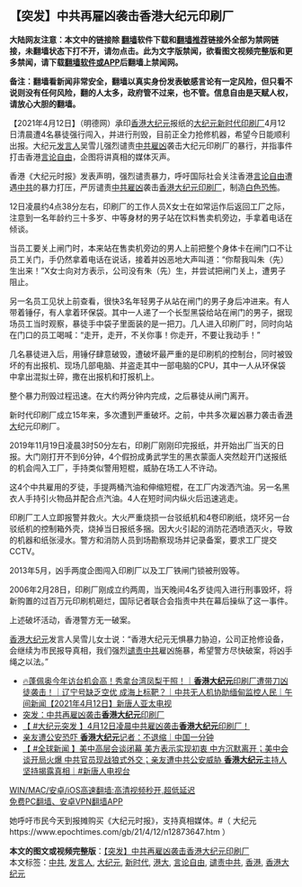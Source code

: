  <h2>【突发】中共再雇凶袭击香港大纪元印刷厂</h2> <p class="notice"><b>大陆网友注意：本文中的链接除 <a href="https://github.com/bannedbook/fanqiang" >翻墙</a>软件下载和<a href="https://github.com/killgcd/justmysocks/blob/master/README.md">翻墙推荐</a>链接外全部为禁网链接，未翻墙状态下打不开，请勿点击。此为文字版禁闻，欲看图文视频完整版和更多禁闻，请下载<a href="https://github.com/bannedbook/fanqiang">翻墙软件或APP</a>后翻墙上禁闻网。</p><p>备注：翻墙看新闻非常安全，翻墙以真实身份发表敏感言论有一定风险，但只看不说则没有任何风险，翻的人太多，政府管不过来，也不管。信息自由是天赋人权，请放心大胆的翻墙。</b></p>  <div class="entry"> <p>              <a href="https://i1.wp.com/upload-images-bucket-v64rleca837do.s3.eu-west-1.amazonaws.com/wp-content/uploads/2021/04/12073538/Screen-Shot-2021-04-12-at-5.36.20-pm.png?fit=556%2C395&#038;ssl=1" data-caption=""></a>                            </p> <p>【2021年4月12日】（明德网）承印<a href="https://www.bannedbook.org/bnews/tag/%e9%a6%99%e6%b8%af/" class="st_tag internal_tag" rel="tag" title="标签 香港 下的日志">香港</a><span class='wp_keywordlink_affiliate'><a href="http://www.epochtimes.com/" title="大纪元" target="_blank">大纪元</a></span>报纸的<a href="https://www.bannedbook.org/bnews/tag/%e5%a4%a7%e7%ba%aa%e5%85%83/" class="st_tag internal_tag" rel="tag" title="标签 大纪元 下的日志">大纪元</a><a href="https://www.bannedbook.org/bnews/tag/%E6%96%B0%E6%97%B6%E4%BB%A3/" class="st_tag internal_tag" rel="tag" title="标签 新时代 下的日志">新时代</a><a href="https://www.epochtimes.com/gb/tag/%E5%8D%B0%E5%88%B7%E5%8E%82.html">印刷厂</a>4月12日清晨遭4名暴徒强行闯入，并进行刑毁，目前正全力抢修机器，希望今日能顺利出报。大纪元<a href="https://www.bannedbook.org/bnews/tag/%E5%8F%91%E8%A8%80%E4%BA%BA/" class="st_tag internal_tag" rel="tag" title="标签 发言人 下的日志">发言人</a>吴雪儿强烈谴责<a href="https://www.epochtimes.com/gb/tag/%E4%B8%AD%E5%85%B1%E9%9B%87%E5%87%B6.html">中共雇凶</a>袭击大纪元印刷厂的暴行，并指事件打击香港<a href="https://www.epochtimes.com/gb/tag/%E8%A8%80%E8%AE%BA%E8%87%AA%E7%94%B1.html">言论自由</a>，企图将讲真相的媒体灭声。</p> <p>香港《大纪元时报》发表声明，强烈谴责暴力，呼吁国际社会关注香港<a href="https://www.epochtimes.com/gb/tag/%E8%A8%80%E8%AE%BA%E8%87%AA%E7%94%B1.html">言论自由</a>遭遇<a href="https://www.bannedbook.org/bnews/tag/%e4%b8%ad%e5%85%b1/" class="st_tag internal_tag" rel="tag" title="标签 中共 下的日志">中共</a>的暴力打压，严厉谴责<a href="https://www.epochtimes.com/gb/tag/%E4%B8%AD%E5%85%B1%E9%9B%87%E5%87%B6.html">中共雇凶</a>袭击<a href="https://www.epochtimes.com/gb/tag/%E9%A6%99%E6%B8%AF%E5%A4%A7%E7%BA%AA%E5%85%83.html">香港大纪元</a><a href="https://www.epochtimes.com/gb/tag/%E5%8D%B0%E5%88%B7%E5%8E%82.html">印刷厂</a>，制造<a href="https://www.epochtimes.com/gb/tag/%E7%99%BD%E8%89%B2%E6%81%90%E6%80%96.html">白色恐怖</a>。</p> <p>12日凌晨约4点38分左右，印刷厂的工作人员X女士在如常运作后返回工厂之际，注意到一名年龄约三十多岁、中等身材的男子站在饮料售卖机旁边，手拿着电话在倾谈。</p> <p>当员工要关上闸门时，本来站在售卖机旁边的男人上前把整个身体卡在闸门口不让员工关门，手仍然拿着电话在说话，接着并凶恶地大声叫道：“你帮我叫朱（先）生出来！”X女士向对方表示，公司没有朱（先）生，并尝试把闸门关上，遭男子阻止。</p> <p>另一名员工见状上前查看，很快3名年轻男子从站在闸门的男子身后冲进来。有人带着锤仔，有人拿着环保袋。其中一人递了一个长型黑袋给站在闸门的男子，据现场员工当时观察，暴徒手中袋子里面装的是一把刀。几人进入印刷厂时，同时向站在门口的员工喝喊：“走开，走开，不关你事！你走开，不要让我动手！”</p>  <p>几名暴徒进入后，用锤仔肆意破毁，遭破坏最严重的是印刷机的控制台，同时被毁坏的有出报机、现场几部电脑、并盗走其中一部电脑的CPU，其中一人从环保袋中拿出混拟土碎，撒在出报机和打报机上。</p> <p>整个暴力刑毁过程迅速。在大约两分钟内完成，之后暴徒从闸门离开。</p> <p></p> <p></p> <p></p> <p></p>  <p></p> <p></p> <p>新时代印刷厂成立15年来，多次遭到严重破坏。之前，中共多次雇凶暴力袭击香<a href="https://www.bannedbook.org/bnews/tag/%E6%B8%AF%E5%A4%A7/" class="st_tag internal_tag" rel="tag" title="标签 港大 下的日志">港大</a>纪元印刷厂。</p> <p>2019年11月19日凌晨3时50分左右，印刷厂刚刚印完报纸，并开始出厂当天的日报。大门刚打开不到6分钟，4个假扮成勇武学生的黑衣蒙面人突然趁开门送报纸的机会闯入工厂，手持类似警用短棍，威胁在场工人不许动。</p> <p>这4个中共雇用的歹徒，手提两桶汽油和伸缩短棍，在工厂内泼洒汽油。另一名黑衣人手持引火物品并配合点汽油。4人在短时间内纵火后迅速逃走。</p> <p>印刷厂工人立即报警并救火。大火严重烧损一台驳纸机和4卷印刷纸，烧坏另一台驳纸机的控制箱外壳，烧掉当日报纸多捆。因大火引起的消防花洒喷洒灭火，导致的机器和纸张浸水。警方和消防人员到场勘察现场并记录备案，要求工厂提交CCTV。</p>  <p>2013年5月，凶手两度企图闯入印刷厂以及工厂铁闸门锁被刑毁等。</p> <p>2006年2月28日，印刷厂刚成立约两周，当天晚间4名歹徒闯入进行刑事毁坏，将新购置的过百万元印刷机砸烂，国际记者联合会指责中共在幕后操纵了这一事件。</p> <p>上述破坏活动，香港警方无一破案。</p> <p><a href="https://www.bannedbook.org/bnews/tag/%E9%A6%99%E6%B8%AF%E5%A4%A7%E7%BA%AA%E5%85%83/" class="st_tag internal_tag" rel="tag" title="标签 香港大纪元 下的日志">香港大纪元</a>发言人吴雪儿女士说：“香港大纪元无惧暴力胁迫，公司正抢修设备，会继续为市民报导真相，我们强烈<a href="https://www.bannedbook.org/bnews/tag/%E8%B0%B4%E8%B4%A3%E4%B8%AD%E5%85%B1/" class="st_tag internal_tag" rel="tag" title="标签 谴责中共 下的日志">谴责中共</a>雇凶施暴，希望警方尽快破案，将凶手绳之以法。”</p> <ul class='op-related-articles' title='相关阅读'> <li><a href='https://www.bannedbook.org/bnews/taiwannews/20210412/1524555.html' target='_blank'>🔥蓬佩奥今年访台机会高！秀拿台湾凤梨干照！｜<b>香港大纪元</b>印刷厂遭带刀凶徒袭击！｜辽宁号缺乏空优 成海上标靶？｜中共无人机协助缅甸监控人民｜午间新闻【2021年4月12日】新唐人亚太电视</a></li> <li><a href='https://www.bannedbook.org/bnews/cnnews/hknews/20210412/1524535.html' target='_blank'>突发：中共再雇凶袭击<b>香港大纪元</b>印刷厂</a></li> <li><a href='https://www.bannedbook.org/bnews/bannedvideo/20210412/1524431.html' target='_blank'>【 #大纪元突发 】4月12日凌晨中共雇凶袭击<b>香港大纪元</b>印刷厂！</a></li> <li><a href='https://www.bannedbook.org/bnews/taiwannews/20210320/1508790.html' target='_blank'>亲友遭公安恐吓 <b>香港大纪元</b>记者：不退缩｜中国一分钟</a></li> <li><a href='https://www.bannedbook.org/bnews/bannedvideo/20210320/1508779.html' target='_blank'>【 #全球新闻 】美中高层会谈闭幕 美方表示实现初衷 中方沉默离开；美中会谈开局火爆 中共官员现战狼式外交；亲友遭中共公安威胁 <b>香港大纪元</b>主持人坚持揭露真相｜#新唐人电视台</a></li> </ul> <p class="texttj"> <a href="https://github.com/bannedbook/fanqiang/wiki/V2ray%E6%9C%BA%E5%9C%BA" target="_blank">WIN/MAC/安卓/iOS高速翻墙:高清视频秒开,超低延迟</a><br/> <a href="https://github.com/bannedbook/fanqiang/wiki/%E7%A6%81%E9%97%BB%E7%BD%91%E5%AE%89%E5%8D%93%E7%BF%BB%E5%A2%99%E6%96%B0%E9%97%BBAPP" target="_blank">免费PC翻墙、安卓VPN翻墙APP</a></p><p>她呼吁市民今天到报摊购买《大纪元时报》，支持真相媒体。#（ 大纪元https://www.epochtimes.com/gb/21/4/12/n12873647.htm ）</p> <a name='sharetosocial'></a>       <div><b>本文的图文或视频完整版</b>：<a href='https://www.bannedbook.org/bnews/comments/20210412/1524601.html'>【突发】中共再雇凶袭击香港大纪元印刷厂</a></div>  </div><!--END ENTRY--> <div class="postfooter"> <div>本文标签：<a href="https://www.bannedbook.org/bnews/tag/%e4%b8%ad%e5%85%b1/" rel="tag">中共</a>, <a href="https://www.bannedbook.org/bnews/tag/%E5%8F%91%E8%A8%80%E4%BA%BA/" rel="tag">发言人</a>, <a href="https://www.bannedbook.org/bnews/tag/%e5%a4%a7%e7%ba%aa%e5%85%83/" rel="tag">大纪元</a>, <a href="https://www.bannedbook.org/bnews/tag/%E6%96%B0%E6%97%B6%E4%BB%A3/" rel="tag">新时代</a>, <a href="https://www.bannedbook.org/bnews/tag/%E6%B8%AF%E5%A4%A7/" rel="tag">港大</a>, <a href="https://www.bannedbook.org/bnews/tag/%e8%a8%80%e8%ae%ba%e8%87%aa%e7%94%b1/" rel="tag">言论自由</a>, <a href="https://www.bannedbook.org/bnews/tag/%E8%B0%B4%E8%B4%A3%E4%B8%AD%E5%85%B1/" rel="tag">谴责中共</a>, <a href="https://www.bannedbook.org/bnews/tag/%e9%a6%99%e6%b8%af/" rel="tag">香港</a>, <a href="https://www.bannedbook.org/bnews/tag/%E9%A6%99%E6%B8%AF%E5%A4%A7%E7%BA%AA%E5%85%83/" rel="tag">香港大纪元</a></div>  </div><!--END POSTFOOTER--> 